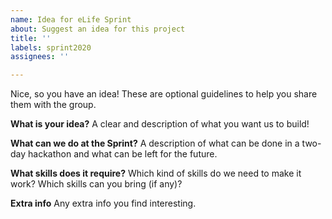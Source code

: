 ```yaml
---
name: Idea for eLife Sprint
about: Suggest an idea for this project
title: ''
labels: sprint2020
assignees: ''

---
```


Nice, so you have an idea! These are optional guidelines to help you share them with the group. 

**What is your idea?**
A clear and description of what you want us to build!

**What can we do at the Sprint?**
A description of what can be done in a two-day hackathon and what can be left for the future.

**What skills does it require?**
Which kind of skills do we need to make it work? Which skills can you bring (if any)? 

**Extra info**
Any extra info you find interesting.
